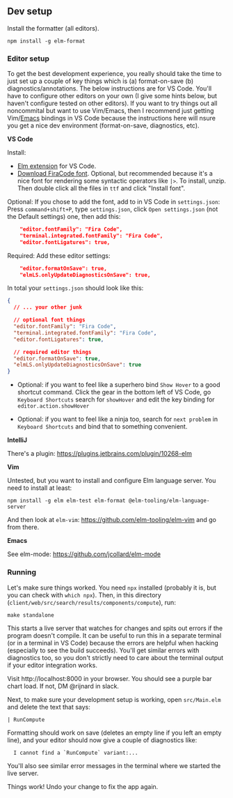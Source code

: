 ## Dev setup

Install the formatter (all editors).

```
npm install -g elm-format
```

### Editor setup

To get the best development experience, you really should take the time to just set up a couple of key things which is (a) format-on-save (b) diagnostics/annotations.
The below instructions are for VS Code. You'll have to configure other editors on your own (I give some hints below, but haven't configure tested on other editors).
If you want to try things out all noncommital but want to use Vim/Emacs, then I recommend just getting Vim/[Emacs](https://marketplace.visualstudio.com/items?itemName=lfs.vscode-emacs-friendly) bindings in VS Code because the instructions here will nsure you get a nice dev environment (format-on-save, diagnostics, etc).

**VS Code**

Install:

- [Elm extension](https://marketplace.visualstudio.com/items?itemName=Elmtooling.elm-ls-vscode) for VS Code.
- [Download FiraCode font](https://github.com/tonsky/FiraCode/releases/download/5.2/Fira_Code_v5.2.zip). Optional, but recommended because it's a nice font for rendering some syntactic operators like `|>`. To install, unzip. Then double click all the files in `ttf` and click "Install font".

Optional: If you chose to add the font, add to in VS Code in `settings.json`: Press `command+shift+P`, type `settings.json`, click `Open settings.json` (not the Default settings) one, then add this:

```json
    "editor.fontFamily": "Fira Code",
    "terminal.integrated.fontFamily": "Fira Code",
    "editor.fontLigatures": true,
```

Required: Add these editor settings:

```json
    "editor.formatOnSave": true,
    "elmLS.onlyUpdateDiagnosticsOnSave": true,
```

In total your `settings.json` should look like this:

```json
{
  // ... your other junk

  // optional font things
  "editor.fontFamily": "Fira Code",
  "terminal.integrated.fontFamily": "Fira Code",
  "editor.fontLigatures": true,

  // required editor things
  "editor.formatOnSave": true,
  "elmLS.onlyUpdateDiagnosticsOnSave": true
}
```

- Optional: if you want to feel like a superhero bind `Show Hover` to a good shortcut command. Click the gear in the bottom left of VS Code, go `Keyboard Shortcuts` search for `showHover` and edit the key binding for `editor.action.showHover`

- Optional: if you want to feel like a ninja too, search for `next problem` in `Keyboard Shortcuts` and bind that to something convenient.

**IntelliJ**

There's a plugin: https://plugins.jetbrains.com/plugin/10268-elm

**Vim**

Untested, but you want to install and configure Elm language server. You need to install at least:

```
npm install -g elm elm-test elm-format @elm-tooling/elm-language-server
```

And then look at `elm-vim`: https://github.com/elm-tooling/elm-vim and go from there.

**Emacs**

See elm-mode: https://github.com/jcollard/elm-mode

### Running

Let's make sure things worked. You need `npx` installed (probably it is, but you can check with `which npx`). Then, in this directory (`client/web/src/search/results/components/compute`), run:

```
make standalone
```

This starts a live server that watches for changes and spits out errors if the
program doesn't compile. It can be useful to run this in a separate terminal
(or in a terminal in VS Code) because the errors are helpful when hacking
(especially to see the build succeeds). You'll get similar errors with
diagnostics too, so you don't strictly need to care about the terminal output
if your editor integration works.

Visit http://localhost:8000 in your browser. You should see a purple bar chart load. If not, DM @rijnard in slack.

Next, to make sure your development setup is working, open `src/Main.elm` and delete the text that says:

```
| RunCompute
```

Formatting should work on save (deletes an empty line if you left an empty
line), and your editor should now give a couple of diagnostics like:

```
  I cannot find a `RunCompute` variant:...
```

You'll also see similar error messages in the terminal where we started the live server.

Things work! Undo your change to fix the app again.
